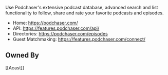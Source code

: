 Use Podchaser's extensive podcast database, advanced search and list functionality to follow, share and rate your favorite podcasts and episodes.

* Home: https://podchaser.com/
* API: https://features.podchaser.com/api/
* Directories: https://podchaser.com/episodes
* Guest Matchmaking: https://features.podchaser.com/connect/

## Owned By
[[Acast]]
